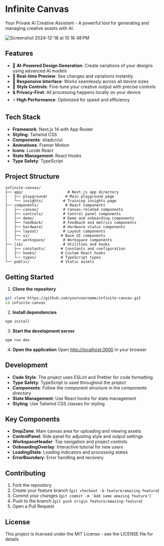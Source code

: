 # Infinite Canvas

Your Private AI Creative Assistant - A powerful tool for generating and managing creative assets with AI.

![Screenshot 2024-12-18 at 10 16 48 PM](https://github.com/user-attachments/assets/9e1e8c8f-c070-4d8d-9aa5-069d3de07c25)

## Features

- 🎨 **AI-Powered Design Generation**: Create variations of your designs using advanced AI models
- 🔄 **Real-time Preview**: See changes and variations instantly
- 📱 **Responsive Interface**: Works seamlessly across all device sizes
- 🎯 **Style Controls**: Fine-tune your creative output with precise controls
- 🔒 **Privacy-First**: All processing happens locally on your device
- ⚡ **High Performance**: Optimized for speed and efficiency

## Tech Stack

- **Framework**: Next.js 14 with App Router
- **Styling**: Tailwind CSS
- **Components**: shadcn/ui
- **Animations**: Framer Motion
- **Icons**: Lucide React
- **State Management**: React Hooks
- **Type Safety**: TypeScript

## Project Structure

```
infinite-canvas/
├── app/                    # Next.js app directory
│   ├── playground/        # Main playground page
│   └── insights/         # Training insights page
├── components/            # React components
│   ├── canvas/           # Canvas-related components
│   ├── controls/         # Control panel components
│   ├── demo/             # Demo and onboarding components
│   ├── feedback/         # Feedback and metrics components
│   ├── hardware/         # Hardware status components
│   ├── layout/           # Layout components
│   ├── ui/              # Base UI components
│   └── workspace/        # Workspace components
├── lib/                  # Utilities and hooks
│   ├── constants/       # Constants and configuration
│   ├── hooks/           # Custom React hooks
│   └── types/           # TypeScript types
└── public/              # Static assets
```

## Getting Started

1. **Clone the repository**
```bash
git clone https://github.com/yourusername/infinite-canvas.git
cd infinite-canvas
```

2. **Install dependencies**
```bash
npm install
```

3. **Start the development server**
```bash
npm run dev
```

4. **Open the application**
Open [http://localhost:3000](http://localhost:3000) in your browser

## Development

- **Code Style**: The project uses ESLint and Prettier for code formatting
- **Type Safety**: TypeScript is used throughout the project
- **Components**: Follow the component structure in the components directory
- **State Management**: Use React hooks for state management
- **Styling**: Use Tailwind CSS classes for styling

## Key Components

- **DropZone**: Main canvas area for uploading and viewing assets
- **ControlPanel**: Side panel for adjusting style and output settings
- **WorkspaceHeader**: Top navigation and project controls
- **OnboardingOverlay**: Interactive tutorial for new users
- **LoadingState**: Loading indicators and processing states
- **ErrorBoundary**: Error handling and recovery

## Contributing

1. Fork the repository
2. Create your feature branch (`git checkout -b feature/amazing-feature`)
3. Commit your changes (`git commit -m 'Add some amazing feature'`)
4. Push to the branch (`git push origin feature/amazing-feature`)
5. Open a Pull Request

## License

This project is licensed under the MIT License - see the LICENSE file for details
